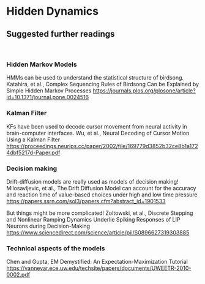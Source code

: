 # Hidden Dynamics
## Suggested further readings
&nbsp;

### Hidden Markov Models

HMMs can be used to understand the statistical structure of birdsong. Katahira, et al., Complex Sequencing Rules of Birdsong Can be Explained by Simple Hidden Markov Processes https://journals.plos.org/plosone/article?id=10.1371/journal.pone.0024516

### Kalman Filter

KFs have been used to decode cursor movement from neural activity in brain-computer interfaces. 
Wu, et al., Neural Decoding of Cursor Motion Using a Kalman Filter https://proceedings.neurips.cc/paper/2002/file/169779d3852b32ce8b1a1724dbf5217d-Paper.pdf

### Decision making

Drift-diffusion models are really used as models of decision making! Milosavljevic, et al., The Drift Diffusion Model can account for the accuracy and reaction time of value-based choices under high and low time pressure
https://papers.ssrn.com/sol3/papers.cfm?abstract_id=1901533


But things might be more complicated! Zoltowski, et al., Discrete Stepping and Nonlinear Ramping Dynamics Underlie Spiking Responses of LIP Neurons during Decision-Making https://www.sciencedirect.com/science/article/pii/S0896627319303885

### Technical aspects of the models

Chen and Gupta, EM Demystified: An Expectation-Maximization Tutorial https://vannevar.ece.uw.edu/techsite/papers/documents/UWEETR-2010-0002.pdf

&nbsp;